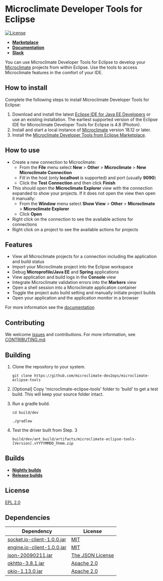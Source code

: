 # Microclimate Developer Tools for Eclipse

[![License](https://img.shields.io/badge/License-EPL%202.0-red.svg)](https://www.eclipse.org/legal/epl-2.0/)

- **[Marketplace](https://marketplace.eclipse.org/content/microclimate-developer-tools)**
- **[Documentation](https://microclimate-dev2ops.github.io/mdteclipseoverview)**
- **[Slack](https://slack-invite-ibm-cloud-tech.mybluemix.net/)**

You can use Microclimate Developer Tools for Eclipse to develop your [Microclimate](https://microclimate-dev2ops.github.io) projects from within Eclipse. Use the tools to access Microclimate features in the comfort of your IDE.

## How to install

Complete the following steps to install Microclimate Developer Tools for Eclipse:

1. Download and install the latest [Eclipse IDE for Java EE Developers](https://www.eclipse.org/downloads/packages/release/) or use an existing installation. The earliest supported version of the Eclipse IDE for Microclimate Developer Tools for Eclipse is 4.8 (Photon).
2. Install and start a local instance of [Microclimate](https://microclimate-dev2ops.github.io/installlocally) version 18.12 or later.
3. Install the [Microclimate Developer Tools from Eclipse Marketplace](https://marketplace.eclipse.org/content/microclimate-developer-tools).

## How to use

- Create a new connection to Microclimate:
    - From the **File** menu select **New** > **Other** > **Microclimate** > **New Microclimate Connection**
    - Fill in the host (only **localhost** is supported) and port (usually **9090**)
    - Click the **Test Connection** and then click **Finish**
- This should open the **Microclimate Explorer** view with the connection expanded to show your projects. If it does not open the view then open it manually:
    - From the **Window** menu select **Show View** > **Other** > **Microclimate** > **Microclimate Explorer**
    - Click **Open**
- Right click on the connection to see the available actions for connections
- Right click on a project to see the available actions for projects

## Features

- View all Microclimate projects for a connection including the application and build status
- Import your Microclimate project into the Eclipse workspace
- Debug **Microprofile/Java EE** and **Spring** applications
- View application and build logs in the **Console** view
- Integrate Microclimate validation errors into the **Markers** view
- Open a shell session into a Microclimate application container
- Toggle the project auto build setting and manually initiate project builds
- Open your application and the application monitor in a browser

For more information see the [documentation](https://microclimate-dev2ops.github.io/mdteclipseoverview#doc)

## Contributing

We welcome [issues](https://github.com/microclimate-dev2ops/microclimate-eclipse-tools/issues) and contributions. For more information, see [CONTRIBUTING.md](https://github.com/microclimate-dev2ops/microclimate-eclipse-tools/tree/master/CONTRIBUTING.md).

## Building

1. Clone the repository to your system.

    ```git clone https://github.com/microclimate-dev2ops/microclimate-eclipse-tools```

2. [Optional] Copy 'microclimate-eclipse-tools' folder to 'build' to get a test build. This will keep your source folder intact.
3. Run a gradle build.

    ```cd build/dev```

    ```./gradlew```

4. Test the driver built from Step. 3

    ```build/dev/ant_build/artifacts/microclimate-eclipse-tools-[Version].vYYYYMMDD_hhmm.zip```

## Builds

- **[Nightly builds](https://public.dhe.ibm.com/ibmdl/export/pub/software/microclimate/eclipse-tools/nightly/)**
- **[Release builds](https://public.dhe.ibm.com/ibmdl/export/pub/software/microclimate/eclipse-tools/release/)**

## License

[EPL 2.0](https://github.com/microclimate-dev2ops/microclimate-eclipse-tools/tree/master/LICENSE)

## Dependencies

| Dependency | License |
| ---------- | ------- |
| [socket.io-client-1.0.0.jar](https://mvnrepository.com/artifact/io.socket/socket.io-client/1.0.0) | [MIT](http://opensource.org/licenses/mit-license) |
| [engine.io-client-1.0.0.jar](https://mvnrepository.com/artifact/io.socket/engine.io-client/1.0.0) | [MIT](https://opensource.org/licenses/mit-license) |
| [json-20090211.jar](https://mvnrepository.com/artifact/org.json/json/20090211) | [The JSON License](http://www.json.org/license.html) |
| [okhttp-3.8.1.jar](https://mvnrepository.com/artifact/com.squareup.okhttp3/okhttp/3.8.1) | [Apache 2.0](http://www.apache.org/licenses/LICENSE-2.0.txt) |
| [okio-1.13.0.jar](https://mvnrepository.com/artifact/com.squareup.okio/okio/1.13.0) | [Apache 2.0](http://www.apache.org/licenses/LICENSE-2.0.txt) |

